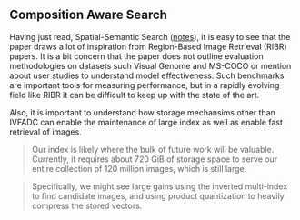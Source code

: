## Composition Aware Search

Having just read, Spatial-Semantic Search ([notes](https://github.com/domarps/papers-i-read/blob/master/spatial_search.md)), it is easy to see that the paper draws a lot of inspiration from Region-Based Image Retrieval (RIBR) papers. It is a bit concern that the paper does not outline evaluation methodologies on datasets such Visual Genome and MS-COCO or mention about user studies to understand model effectiveness. Such benchmarks are important tools for measuring performance, but in a rapidly evolving field like RIBR it can be difficult to keep up with the state of the art.

Also, it is important to understand how storage mechansims other than IVFADC can enable the maintenance of large index as well as enable fast retrieval of images.

> Our index is likely where the bulk of future work will be valuable. Currently, it requires
about 720 GiB of storage space to serve our entire collection of 120 million images, which is still
large. 

> Specifically, we might see large gains using the inverted multi-index to find candidate images, and using product quantization to heavily compress the stored vectors.



